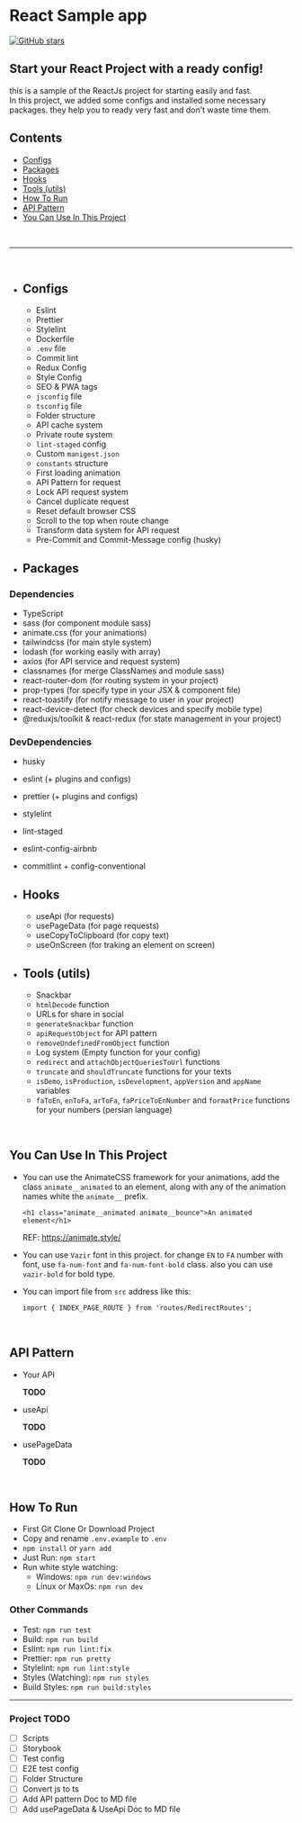 # React Sample app

[![GitHub stars](https://img.shields.io/github/stars/raminr77/react_sample?style=social)](https://github.com/raminr77/react_sample/)

## Start your React Project with a ready config!

this is a sample of the ReactJs project for starting easily and fast.
<br/>
In this project, we added some configs and installed some necessary packages. they help you to ready very fast and don't waste time them.
<br />

## Contents

- [Configs](https://github.com/raminr77/react_sample#Configs)
- [Packages](https://github.com/raminr77/react_sample#Packages)
- [Hooks](https://github.com/raminr77/react_sample#Hooks)
- [Tools (utils)](https://github.com/raminr77/react_sample#tools-utils)
- [How To Run](https://github.com/raminr77/react_sample#how-to-run)
- [API Pattern](https://github.com/raminr77/react_sample#api-pattern)
- [You Can Use In This Project](https://github.com/raminr77/react_sample#you-can-use-in-this-project)

<br />
<hr />
<br />

- ## Configs

  - Eslint
  - Prettier
  - Stylelint
  - Dockerfile
  - `.env` file
  - Commit lint
  - Redux Config
  - Style Config
  - SEO & PWA tags
  - `jsconfig` file
  - `tsconfig` file
  - Folder structure
  - API cache system
  - Private route system
  - `lint-staged` config
  - Custom `manigest.json`
  - `constants` structure
  - First loading animation
  - API Pattern for request
  - Lock API request system
  - Cancel duplicate request
  - Reset default browser CSS
  - Scroll to the top when route change
  - Transform data system for API request
  - Pre-Commit and Commit-Message config (husky)

- ## Packages

### Dependencies

- TypeScript
- sass (for component module sass)
- animate.css (for your animations)
- tailwindcss (for main style system)
- lodash (for working easily with array)
- axios (for API service and request system)
- classnames (for merge ClassNames and module sass)
- react-router-dom (for routing system in your project)
- prop-types (for specify type in your JSX & component file)
- react-toastify (for notify message to user in your project)
- react-device-detect (for check devices and specify mobile type)
- @reduxjs/toolkit & react-redux (for state management in your project)

### DevDependencies

- husky
- eslint (+ plugins and configs)
- prettier (+ plugins and configs)
- stylelint
- lint-staged
- eslint-config-airbnb
- commitlint + config-conventional
- ## Hooks

  - useApi (for requests)
  - usePageData (for page requests)
  - useCopyToClipboard (for copy text)
  - useOnScreen (for traking an element on screen)

- ## Tools (utils)

  - Snackbar
  - `htmlDecode` function
  - URLs for share in social
  - `generateSnackbar` function
  - `apiRequestObject` for API pattern
  - `removeUndefinedFromObject` function
  - Log system (Empty function for your config)
  - `redirect` and `attachObjectQueriesToUrl` functions
  - `truncate` and `shouldTruncate` functions for your texts
  - `isDemo`, `isProduction`, `isDevelopment`, `appVersion` and `appName` variables
  - `faToEn`, `enToFa`, `arToFa`, `faPriceToEnNumber` and `formatPrice` functions for your numbers (persian language)

<br />

## You Can Use In This Project

- You can use the AnimateCSS framework for your animations, add the class `animate__animated` to an element, along with any of the animation names white the `animate__` prefix.

  `<h1 class="animate__animated animate__bounce">An animated element</h1>`

  REF: https://animate.style/

- You can use `Vazir` font in this project. for change `EN` to `FA` number with font, use `fa-num-font` and `fa-num-font-bold` class. also you can use `vazir-bold` for bold type.
- You can import file from `src` address like this:

  `import { INDEX_PAGE_ROUTE } from 'routes/RedirectRoutes';`

<br />

## API Pattern

- Your API

  **TODO**

- useApi

  **TODO**

- usePageData

  **TODO**

<br />

## How To Run

- First Git Clone Or Download Project
- Copy and rename `.env.example` to `.env`
- `npm install` or `yarn add`
- Just Run: `npm start`
- Run white style watching:
  - Windows: `npm run dev:windows`
  - Linux or MaxOs: `npm run dev`

### Other Commands

- Test: `npm run test`
- Build: `npm run build`
- Eslint: `npm run lint:fix`
- Prettier: `npm run pretty`
- Stylelint: `npm run lint:style`
- Styles (Watching): `npm run styles`
- Build Styles: `npm run build:styles`

<hr />

### Project TODO

- [ ] Scripts
- [ ] Storybook
- [ ] Test config
- [ ] E2E test config
- [ ] Folder Structure
- [ ] Convert js to ts
- [ ] Add API pattern Doc to MD file
- [ ] Add usePageData & UseApi Doc to MD file
